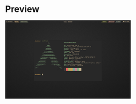 # Preview

<img src="https://github.com/dousbao/dotfile/blob/main/preview.png" width=80% height=80%>
